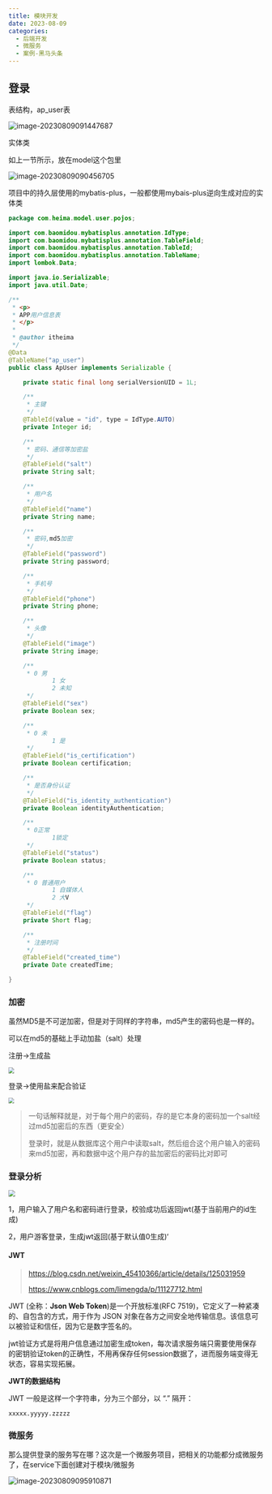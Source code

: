 ```yaml
---
title: 模块开发
date: 2023-08-09
categories: 
  - 后端开发
  - 微服务	
  - 案例-黑马头条
---
```


## 登录

表结构，ap_user表

![image-20230809091447687](https://typora-1309665611.cos.ap-nanjing.myqcloud.com/typora/image-20230809091447687.png)

实体类

如上一节所示，放在model这个包里

![image-20230809090456705](https://typora-1309665611.cos.ap-nanjing.myqcloud.com/typora/image-20230809090456914.png)

项目中的持久层使用的mybatis-plus，一般都使用mybais-plus逆向生成对应的实体类

~~~java
package com.heima.model.user.pojos;

import com.baomidou.mybatisplus.annotation.IdType;
import com.baomidou.mybatisplus.annotation.TableField;
import com.baomidou.mybatisplus.annotation.TableId;
import com.baomidou.mybatisplus.annotation.TableName;
import lombok.Data;

import java.io.Serializable;
import java.util.Date;

/**
 * <p>
 * APP用户信息表
 * </p>
 *
 * @author itheima
 */
@Data
@TableName("ap_user")
public class ApUser implements Serializable {

    private static final long serialVersionUID = 1L;

    /**
     * 主键
     */
    @TableId(value = "id", type = IdType.AUTO)
    private Integer id;

    /**
     * 密码、通信等加密盐
     */
    @TableField("salt")
    private String salt;

    /**
     * 用户名
     */
    @TableField("name")
    private String name;

    /**
     * 密码,md5加密
     */
    @TableField("password")
    private String password;

    /**
     * 手机号
     */
    @TableField("phone")
    private String phone;

    /**
     * 头像
     */
    @TableField("image")
    private String image;

    /**
     * 0 男
            1 女
            2 未知
     */
    @TableField("sex")
    private Boolean sex;

    /**
     * 0 未
            1 是
     */
    @TableField("is_certification")
    private Boolean certification;

    /**
     * 是否身份认证
     */
    @TableField("is_identity_authentication")
    private Boolean identityAuthentication;

    /**
     * 0正常
            1锁定
     */
    @TableField("status")
    private Boolean status;

    /**
     * 0 普通用户
            1 自媒体人
            2 大V
     */
    @TableField("flag")
    private Short flag;

    /**
     * 注册时间
     */
    @TableField("created_time")
    private Date createdTime;

}
~~~

### 加密

虽然MD5是不可逆加密，但是对于同样的字符串，md5产生的密码也是一样的。

可以在md5的基础上手动加盐（salt）处理

注册->生成盐

<img src="https://typora-1309665611.cos.ap-nanjing.myqcloud.com/typora/image-20230809093405024.png" style="zoom:70%">

登录->使用盐来配合验证



<img src="https://typora-1309665611.cos.ap-nanjing.myqcloud.com/typora/image-20230809093514960.png" style="zoom:70%">

> 一句话解释就是，对于每个用户的密码，存的是它本身的密码加一个salt经过md5加密后的东西（更安全）
>
> 登录时，就是从数据库这个用户中读取salt，然后组合这个用户输入的密码来md5加密，再和数据中这个用户存的盐加密后的密码比对即可



### 登录分析

<img src="https://typora-1309665611.cos.ap-nanjing.myqcloud.com/typora/image-20210412142536782.png" style="zoom:80%">

1，用户输入了用户名和密码进行登录，校验成功后返回jwt(基于当前用户的id生成)

2，用户游客登录，生成jwt返回(基于默认值0生成)‘

#### JWT

>https://blog.csdn.net/weixin_45410366/article/details/125031959
>
>https://www.cnblogs.com/limengda/p/11127712.html

JWT (全称：**Json Web Token**)是一个开放标准(RFC 7519)，它定义了一种紧凑的、自包含的方式，用于作为 JSON 对象在各方之间安全地传输信息。该信息可以被验证和信任，因为它是数字签名的。

jwt验证方式是将用户信息通过加密生成token，每次请求服务端只需要使用保存的密钥验证token的正确性，不用再保存任何session数据了，进而服务端变得无状态，容易实现拓展。

**JWT的数据结构**

JWT 一般是这样一个字符串，分为三个部分，以 “.” 隔开：

```text
xxxxx.yyyyy.zzzzz
```

### 微服务

那么提供登录的服务写在哪？这次是一个微服务项目，把相关的功能都分成微服务了，在service下面创建对于模块/微服务

![image-20230809095910871](https://typora-1309665611.cos.ap-nanjing.myqcloud.com/typora/image-20230809095910871.png)